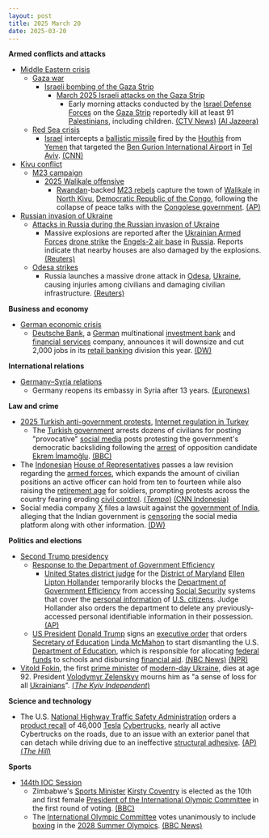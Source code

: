 ```yaml
---
layout: post
title: 2025 March 20
date: 2025-03-20
---
```



**Armed conflicts and attacks**

* [Middle Eastern crisis](https://en.wikipedia.org/wiki/Middle_Eastern_crisis_%282023%E2%80%93present%29 "Middle Eastern crisis (2023–present)")
  + [Gaza war](https://en.wikipedia.org/wiki/Gaza_war "Gaza war")
    - [Israeli bombing of the Gaza Strip](https://en.wikipedia.org/wiki/Israeli_bombing_of_the_Gaza_Strip "Israeli bombing of the Gaza Strip")
      * [March 2025 Israeli attacks on the Gaza Strip](https://en.wikipedia.org/wiki/March_2025_Israeli_attacks_on_the_Gaza_Strip "March 2025 Israeli attacks on the Gaza Strip")
        + Early morning attacks conducted by the [Israel Defense Forces](https://en.wikipedia.org/wiki/Israel_Defense_Forces "Israel Defense Forces") on the [Gaza Strip](https://en.wikipedia.org/wiki/Gaza_Strip "Gaza Strip") reportedly kill at least 91 [Palestinians](https://en.wikipedia.org/wiki/Palestinians "Palestinians"), including children. [(CTV News)](https://www.ctvnews.ca/world/israel-hamas-war/article/at-least-91-killed-in-gaza-as-israel-abandons-ceasefire-orders-evacuations/) [(Al Jazeera)](https://www.aljazeera.com/news/liveblog/2025/3/20/live-israel-kills-70-in-gaza-netanyahu-warns-of-fierce-war-expanding)
  + [Red Sea crisis](https://en.wikipedia.org/wiki/Red_Sea_crisis "Red Sea crisis")
    - [Israel](https://en.wikipedia.org/wiki/Israel "Israel") intercepts a [ballistic missile](https://en.wikipedia.org/wiki/Ballistic_missile "Ballistic missile") fired by the [Houthis](https://en.wikipedia.org/wiki/Houthi "Houthi") from [Yemen](https://en.wikipedia.org/wiki/Yemen "Yemen") that targeted the [Ben Gurion International Airport](https://en.wikipedia.org/wiki/Ben_Gurion_International_Airport "Ben Gurion International Airport") in [Tel Aviv](https://en.wikipedia.org/wiki/Tel_Aviv "Tel Aviv"). [(CNN)](https://www.cnn.com/2025/03/19/middleeast/israel-houthi-missile-yemen-intl-hnk/index.html)
* [Kivu conflict](https://en.wikipedia.org/wiki/Kivu_conflict "Kivu conflict")
  + [M23 campaign](https://en.wikipedia.org/wiki/M23_campaign_%282022%E2%80%93present%29 "M23 campaign (2022–present)")
    - [2025 Walikale offensive](https://en.wikipedia.org/wiki/2025_Walikale_offensive "2025 Walikale offensive")
      * [Rwandan](https://en.wikipedia.org/wiki/Rwanda "Rwanda")-backed [M23 rebels](https://en.wikipedia.org/wiki/March_23_Movement "March 23 Movement") capture the town of [Walikale](https://en.wikipedia.org/wiki/Walikale "Walikale") in [North Kivu](https://en.wikipedia.org/wiki/North_Kivu "North Kivu"), [Democratic Republic of the Congo](https://en.wikipedia.org/wiki/Democratic_Republic_of_the_Congo "Democratic Republic of the Congo"), following the collapse of peace talks with the [Congolese government](https://en.wikipedia.org/wiki/Government_of_the_Democratic_Republic_of_the_Congo "Government of the Democratic Republic of the Congo"). [(AP)](https://apnews.com/article/congo-m23-walikale-rwanda-9b0be4acf33ef42b0c7b5d1dcfa9a6c5)
* [Russian invasion of Ukraine](https://en.wikipedia.org/wiki/Russian_invasion_of_Ukraine "Russian invasion of Ukraine")
  + [Attacks in Russia during the Russian invasion of Ukraine](https://en.wikipedia.org/wiki/Attacks_in_Russia_during_the_Russian_invasion_of_Ukraine "Attacks in Russia during the Russian invasion of Ukraine")
    - Massive explosions are reported after the [Ukrainian Armed Forces](https://en.wikipedia.org/wiki/Ukrainian_Armed_Forces "Ukrainian Armed Forces") [drone strike](https://en.wikipedia.org/wiki/Drone_warfare "Drone warfare") the [Engels-2 air base](https://en.wikipedia.org/wiki/Engels-2_air_base "Engels-2 air base") in [Russia](https://en.wikipedia.org/wiki/Russia "Russia"). Reports indicate that nearby houses are also damaged by the explosions. [(Reuters)](https://www.reuters.com/world/europe/ukraine-attacked-airfield-near-engels-strategic-bomber-base-russian-officials-2025-03-20/)
  + [Odesa strikes](https://en.wikipedia.org/wiki/Odesa_strikes_%282022%E2%80%93present%29 "Odesa strikes (2022–present)")
    - Russia launches a massive drone attack in [Odesa](https://en.wikipedia.org/wiki/Odesa "Odesa"), [Ukraine](https://en.wikipedia.org/wiki/Ukraine "Ukraine"), causing injuries among civilians and damaging civilian infrastructure. [(Reuters)](https://www.reuters.com/world/europe/russian-drones-hit-civilian-targets-odesa-cause-injuries-officials-say-2025-03-20/)

**Business and economy**

* [German economic crisis](https://en.wikipedia.org/wiki/German_economic_crisis_%282022%E2%80%93present%29 "German economic crisis (2022–present)")
  + [Deutsche Bank](https://en.wikipedia.org/wiki/Deutsche_Bank "Deutsche Bank"), a [German](https://en.wikipedia.org/wiki/Germany "Germany") multinational [investment bank](https://en.wikipedia.org/wiki/Investment_bank "Investment bank") and [financial services](https://en.wikipedia.org/wiki/Financial_services "Financial services") company, announces it will downsize and cut 2,000 jobs in its [retail banking](https://en.wikipedia.org/wiki/Retail_banking "Retail banking") division this year. [(DW)](https://www.dw.com/en/deutsche-bank-to-slash-2000-jobs/a-71980419)

**International relations**

* [Germany–Syria relations](https://en.wikipedia.org/wiki/Germany%E2%80%93Syria_relations "Germany–Syria relations")
  + Germany reopens its embassy in Syria after 13 years. [(Euronews)](https://www.euronews.com/my-europe/2025/03/20/germany-reopens-damascus-embassy-13-years-after-syrian-war-forced-its-closure)

**Law and crime**

* [2025 Turkish anti-government protests](https://en.wikipedia.org/wiki/2025_Turkish_anti-government_protests "2025 Turkish anti-government protests"), [Internet regulation in Turkey](https://en.wikipedia.org/wiki/Internet_regulation_in_Turkey "Internet regulation in Turkey")
  + The [Turkish government](https://en.wikipedia.org/wiki/67th_cabinet_of_Turkey "67th cabinet of Turkey") arrests dozens of civilians for posting "provocative" [social media](https://en.wikipedia.org/wiki/Social_media "Social media") posts protesting the government's democratic backsliding following the [arrest](https://en.wikipedia.org/wiki/Arrest_of_Ekrem_%C4%B0mamo%C4%9Flu "Arrest of Ekrem İmamoğlu") of opposition candidate [Ekrem İmamoğlu](https://en.wikipedia.org/wiki/Ekrem_%C4%B0mamo%C4%9Flu "Ekrem İmamoğlu"). [(BBC)](https://www.bbc.com/news/articles/cpv43dd3vlgo)
* The [Indonesian](https://en.wikipedia.org/wiki/Indonesia "Indonesia") [House of Representatives](https://en.wikipedia.org/wiki/House_of_Representatives_%28Indonesia%29 "House of Representatives (Indonesia)") passes a law revision regarding the [armed forces](https://en.wikipedia.org/wiki/Indonesian_Armed_Forces "Indonesian Armed Forces"), which expands the amount of civilian positions an active officer can hold from ten to fourteen while also raising the [retirement age](https://en.wikipedia.org/wiki/Retirement_age "Retirement age") for soldiers, prompting protests across the country fearing eroding [civil control](https://en.wikipedia.org/wiki/Civil_control_of_the_military "Civil control of the military"). [(*Tempo*)](https://www.tempo.co/politik/breaking-news-dpr-sahkan-ruu-tni-1221991) [(CNN Indonesia)](https://www.cnnindonesia.com/nasional/20250320074411-32-1210920/dpr-resmi-sahkan-ruu-tni-jadi-undang-undang)
* Social media company [X](https://en.wikipedia.org/wiki/Twitter "Twitter") files a lawsuit against the [government of India](https://en.wikipedia.org/wiki/Government_of_India "Government of India"), alleging that the Indian government is [censoring](https://en.wikipedia.org/wiki/Censorship_in_India "Censorship in India") the social media platform along with other information. [(DW)](https://www.dw.com/en/india-musks-x-sues-modis-government-in-censorship-battle/a-71989202)

**Politics and elections**

* [Second Trump presidency](https://en.wikipedia.org/wiki/Second_Trump_presidency "Second Trump presidency")
  + [Response to the Department of Government Efficiency](https://en.wikipedia.org/wiki/Response_to_the_Department_of_Government_Efficiency "Response to the Department of Government Efficiency")
    - [United States district judge](https://en.wikipedia.org/wiki/United_States_federal_judge "United States federal judge") for the [District of Maryland](https://en.wikipedia.org/wiki/United_States_District_Court_for_the_District_of_Maryland "United States District Court for the District of Maryland") [Ellen Lipton Hollander](https://en.wikipedia.org/wiki/Ellen_Lipton_Hollander "Ellen Lipton Hollander") temporarily blocks the [Department of Government Efficiency](https://en.wikipedia.org/wiki/Department_of_Government_Efficiency "Department of Government Efficiency") from accessing [Social Security](https://en.wikipedia.org/wiki/Social_Security_%28United_States%29 "Social Security (United States)") systems that cover the [personal information](https://en.wikipedia.org/wiki/Personal_information "Personal information") of [U.S. citizens](https://en.wikipedia.org/wiki/U.S._citizens "U.S. citizens"). Judge Hollander also orders the department to delete any previously-accessed personal identifiable information in their possession. [(AP)](https://apnews.com/article/social-security-trump-administration-acfdd0d7a53b7e5a1b5105baa456c5d0)
  + [US President](https://en.wikipedia.org/wiki/US_President "US President") [Donald Trump](https://en.wikipedia.org/wiki/Donald_Trump "Donald Trump") signs an [executive order](https://en.wikipedia.org/wiki/Executive_order "Executive order") that orders [Secretary of Education](https://en.wikipedia.org/wiki/United_States_Secretary_of_Education "United States Secretary of Education") [Linda McMahon](https://en.wikipedia.org/wiki/Linda_McMahon "Linda McMahon") to start dismantling the U.S. [Department of Education](https://en.wikipedia.org/wiki/Department_of_Education_%28United_States%29 "Department of Education (United States)"), which is responsible for allocating [federal funds](https://en.wikipedia.org/wiki/Federal_funds "Federal funds") to schools and disbursing [financial aid](https://en.wikipedia.org/wiki/Student_financial_aid "Student financial aid"). [(NBC News)](https://www.nbcnews.com/politics/white-house/trump-signs-executive-order-dismantle-education-department-white-house-rcna197251) [(NPR)](https://www.npr.org/2025/03/19/nx-s1-5333861/trump-executive-action-education-department)
* [Vitold Fokin](https://en.wikipedia.org/wiki/Vitold_Fokin "Vitold Fokin"), the first [prime minister](https://en.wikipedia.org/wiki/Prime_Minister_of_Ukraine "Prime Minister of Ukraine") of [modern-day Ukraine](https://en.wikipedia.org/wiki/Ukraine "Ukraine"), dies at age 92. President [Volodymyr Zelenskyy](https://en.wikipedia.org/wiki/Volodymyr_Zelenskyy "Volodymyr Zelenskyy") mourns him as "a sense of loss for all [Ukrainians](https://en.wikipedia.org/wiki/Ukrainians "Ukrainians")". [(*The Kyiv Independent*)](https://kyivindependent.com/ukraines-first-prime-minister-vitold-fokin-dies/)

**Science and technology**

* The U.S. [National Highway Traffic Safety Administration](https://en.wikipedia.org/wiki/National_Highway_Traffic_Safety_Administration "National Highway Traffic Safety Administration") orders a [product recall](https://en.wikipedia.org/wiki/Product_recall "Product recall") of 46,000 [Tesla](https://en.wikipedia.org/wiki/Tesla_Inc. "Tesla Inc.") [Cybertrucks](https://en.wikipedia.org/wiki/Tesla_Cybertruck#Safety_concerns "Tesla Cybertruck"), nearly all active Cybertrucks on the roads, due to an issue with an exterior panel that can detach while driving due to an ineffective [structural adhesive](https://en.wikipedia.org/wiki/Adhesive_bonding_in_structural_steel_applications "Adhesive bonding in structural steel applications"). [(AP)](https://apnews.com/article/cybertruck-recall-tesla-elon-musk-nhtsa-8c517e21aa1119d74b9db39f6aca01b7) [(*The Hill*)](https://thehill.com/policy/technology/5205976-tesla-recalls-cybertrucks/)

**Sports**

* [144th IOC Session](https://en.wikipedia.org/wiki/144th_IOC_Session "144th IOC Session")
  + Zimbabwe's [Sports Minister](https://en.wikipedia.org/wiki/Ministry_of_Youth%2C_Sport%2C_Arts_and_Recreation_%28Zimbabwe%29 "Ministry of Youth, Sport, Arts and Recreation (Zimbabwe)") [Kirsty Coventry](https://en.wikipedia.org/wiki/Kirsty_Coventry "Kirsty Coventry") is elected as the 10th and first female [President of the International Olympic Committee](https://en.wikipedia.org/wiki/President_of_the_International_Olympic_Committee "President of the International Olympic Committee") in the first round of voting. [(BBC)](https://www.bbc.co.uk/sport/olympics/articles/cy4v91e3e1wo)
  + The [International Olympic Committee](https://en.wikipedia.org/wiki/International_Olympic_Committee "International Olympic Committee") votes unanimously to include [boxing](https://en.wikipedia.org/wiki/Boxing_at_the_Summer_Olympics "Boxing at the Summer Olympics") in the [2028 Summer Olympics](https://en.wikipedia.org/wiki/2028_Summer_Olympics "2028 Summer Olympics"). [(BBC News)](https://www.bbc.com/sport/olympics/articles/cqx01qx9ll2o)
